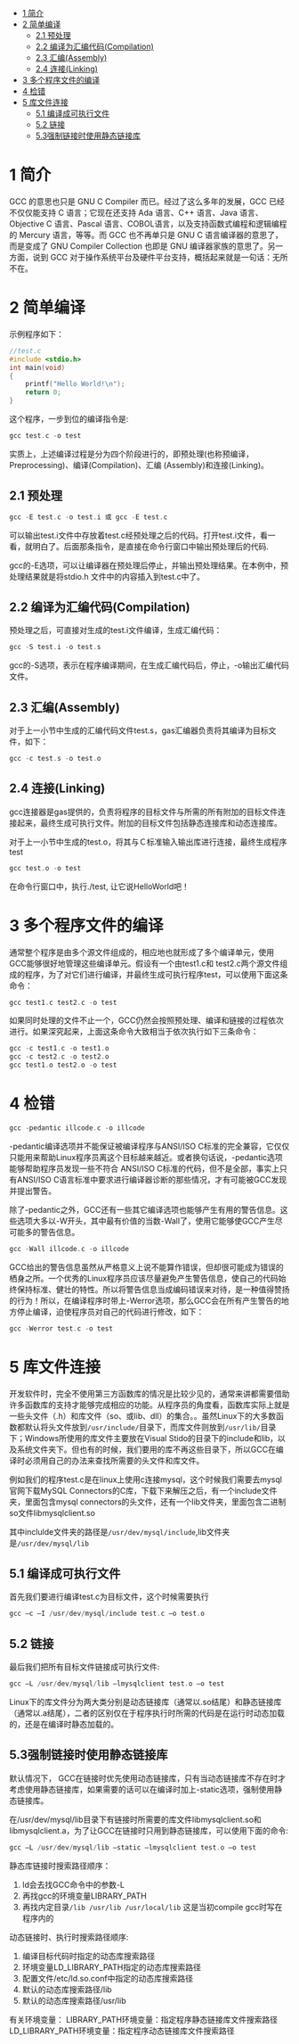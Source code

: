 - [1 简介](#1-简介)
- [2 简单编译](#2-简单编译)
  - [2.1 预处理](#21-预处理)
  - [2.2 编译为汇编代码(Compilation)](#22-编译为汇编代码compilation)
  - [2.3 汇编(Assembly)](#23-汇编assembly)
  - [2.4 连接(Linking)](#24-连接linking)
- [3 多个程序文件的编译](#3-多个程序文件的编译)
- [4 检错](#4-检错)
- [5 库文件连接](#5-库文件连接)
  - [5.1 编译成可执行文件](#51-编译成可执行文件)
  - [5.2 链接](#52-链接)
  - [5.3强制链接时使用静态链接库](#53强制链接时使用静态链接库)


# 1 简介
GCC 的意思也只是 GNU C Compiler 而已。经过了这么多年的发展，GCC 已经不仅仅能支持 C 语言；它现在还支持 Ada 语言、C++ 语言、Java 语言、Objective C 语言、Pascal 语言、COBOL语言，以及支持函数式编程和逻辑编程的 Mercury 语言，等等。而 GCC 也不再单只是 GNU C 语言编译器的意思了，而是变成了 GNU Compiler Collection 也即是 GNU 编译器家族的意思了。另一方面，说到 GCC 对于操作系统平台及硬件平台支持，概括起来就是一句话：无所不在。

# 2 简单编译
示例程序如下：

```cpp
//test.c
#include <stdio.h>
int main(void)
{
    printf("Hello World!\n");
    return 0;
}
```

这个程序，一步到位的编译指令是:

```cpp
gcc test.c -o test
```

实质上，上述编译过程是分为四个阶段进行的，即预处理(也称预编译，Preprocessing)、编译(Compilation)、汇编 (Assembly)和连接(Linking)。

## 2.1 预处理

```cpp
gcc -E test.c -o test.i 或 gcc -E test.c
```

 

可以输出test.i文件中存放着test.c经预处理之后的代码。打开test.i文件，看一看，就明白了。后面那条指令，是直接在命令行窗口中输出预处理后的代码.

gcc的-E选项，可以让编译器在预处理后停止，并输出预处理结果。在本例中，预处理结果就是将stdio.h 文件中的内容插入到test.c中了。

## 2.2 编译为汇编代码(Compilation)

预处理之后，可直接对生成的test.i文件编译，生成汇编代码：

```cpp
gcc -S test.i -o test.s
```

gcc的-S选项，表示在程序编译期间，在生成汇编代码后，停止，-o输出汇编代码文件。

## 2.3 汇编(Assembly)

对于上一小节中生成的汇编代码文件test.s，gas汇编器负责将其编译为目标文件，如下：

```cpp
gcc -c test.s -o test.o
```

## 2.4 连接(Linking)

gcc连接器是gas提供的，负责将程序的目标文件与所需的所有附加的目标文件连接起来，最终生成可执行文件。附加的目标文件包括静态连接库和动态连接库。

对于上一小节中生成的test.o，将其与Ｃ标准输入输出库进行连接，最终生成程序test

```cpp
gcc test.o -o test
```

 

在命令行窗口中，执行./test, 让它说HelloWorld吧！

# 3 多个程序文件的编译

通常整个程序是由多个源文件组成的，相应地也就形成了多个编译单元，使用GCC能够很好地管理这些编译单元。假设有一个由test1.c和 test2.c两个源文件组成的程序，为了对它们进行编译，并最终生成可执行程序test，可以使用下面这条命令：
```cpp
gcc test1.c test2.c -o test
```

如果同时处理的文件不止一个，GCC仍然会按照预处理、编译和链接的过程依次进行。如果深究起来，上面这条命令大致相当于依次执行如下三条命令：

```cpp
gcc -c test1.c -o test1.o
gcc -c test2.c -o test2.o
gcc test1.o test2.o -o test
```


# 4 检错

```cpp
gcc -pedantic illcode.c -o illcode
```

-pedantic编译选项并不能保证被编译程序与ANSI/ISO C标准的完全兼容，它仅仅只能用来帮助Linux程序员离这个目标越来越近。或者换句话说，-pedantic选项能够帮助程序员发现一些不符合 ANSI/ISO C标准的代码，但不是全部，事实上只有ANSI/ISO C语言标准中要求进行编译器诊断的那些情况，才有可能被GCC发现并提出警告。

除了-pedantic之外，GCC还有一些其它编译选项也能够产生有用的警告信息。这些选项大多以-W开头，其中最有价值的当数-Wall了，使用它能够使GCC产生尽可能多的警告信息。

```cpp
gcc -Wall illcode.c -o illcode
```

GCC给出的警告信息虽然从严格意义上说不能算作错误，但却很可能成为错误的栖身之所。一个优秀的Linux程序员应该尽量避免产生警告信息，使自己的代码始终保持标准、健壮的特性。所以将警告信息当成编码错误来对待，是一种值得赞扬的行为！所以，在编译程序时带上-Werror选项，那么GCC会在所有产生警告的地方停止编译，迫使程序员对自己的代码进行修改，如下：

```cpp
gcc -Werror test.c -o test
```



# 5 库文件连接

开发软件时，完全不使用第三方函数库的情况是比较少见的，通常来讲都需要借助许多函数库的支持才能够完成相应的功能。从程序员的角度看，函数库实际上就是一些头文件（.h）和库文件（so、或lib、dll）的集合。。虽然Linux下的大多数函数都默认将头文件放到`/usr/include/`目录下，而库文件则放到`/usr/lib/`目录下；Windows所使用的库文件主要放在Visual Stido的目录下的include和lib，以及系统文件夹下。但也有的时候，我们要用的库不再这些目录下，所以GCC在编译时必须用自己的办法来查找所需要的头文件和库文件。

例如我们的程序test.c是在linux上使用c连接mysql，这个时候我们需要去mysql官网下载MySQL Connectors的C库，下载下来解压之后，有一个include文件夹，里面包含mysql connectors的头文件，还有一个lib文件夹，里面包含二进制so文件libmysqlclient.so

其中inclulde文件夹的路径是`/usr/dev/mysql/include`,lib文件夹是`/usr/dev/mysql/lib`

 

## 5.1 编译成可执行文件

首先我们要进行编译test.c为目标文件，这个时候需要执行

```cpp
gcc –c –I /usr/dev/mysql/include test.c –o test.o
```

## 5.2 链接

最后我们把所有目标文件链接成可执行文件:

```cpp
gcc –L /usr/dev/mysql/lib –lmysqlclient test.o –o test
```

Linux下的库文件分为两大类分别是动态链接库（通常以.so结尾）和静态链接库（通常以.a结尾），二者的区别仅在于程序执行时所需的代码是在运行时动态加载的，还是在编译时静态加载的。

## 5.3强制链接时使用静态链接库

默认情况下， GCC在链接时优先使用动态链接库，只有当动态链接库不存在时才考虑使用静态链接库，如果需要的话可以在编译时加上-static选项，强制使用静态链接库。

在/usr/dev/mysql/lib目录下有链接时所需要的库文件libmysqlclient.so和libmysqlclient.a，为了让GCC在链接时只用到静态链接库，可以使用下面的命令:

```cpp
gcc –L /usr/dev/mysql/lib –static –lmysqlclient test.o –o test
```

 

静态库链接时搜索路径顺序：

1. ld会去找GCC命令中的参数-L
2. 再找gcc的环境变量LIBRARY_PATH
3. 再找内定目录`/lib /usr/lib /usr/local/lib` 这是当初compile gcc时写在程序内的

动态链接时、执行时搜索路径顺序:

1. 编译目标代码时指定的动态库搜索路径
2. 环境变量LD_LIBRARY_PATH指定的动态库搜索路径
3. 配置文件/etc/ld.so.conf中指定的动态库搜索路径
4. 默认的动态库搜索路径/lib
5. 默认的动态库搜索路径/usr/lib

有关环境变量：
LIBRARY_PATH环境变量：指定程序静态链接库文件搜索路径
LD_LIBRARY_PATH环境变量：指定程序动态链接库文件搜索路径